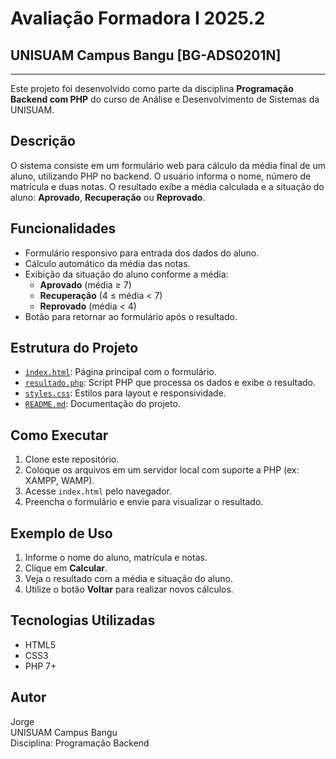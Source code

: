 # Avaliação Formadora I 2025.2  
## UNISUAM Campus Bangu [BG-ADS0201N]

---

Este projeto foi desenvolvido como parte da disciplina **Programação Backend com PHP** do curso de Análise e Desenvolvimento de Sistemas da UNISUAM.

## Descrição

O sistema consiste em um formulário web para cálculo da média final de um aluno, utilizando PHP no backend. O usuário informa o nome, número de matrícula e duas notas. O resultado exibe a média calculada e a situação do aluno: **Aprovado**, **Recuperação** ou **Reprovado**.

## Funcionalidades

- Formulário responsivo para entrada dos dados do aluno.
- Cálculo automático da média das notas.
- Exibição da situação do aluno conforme a média:
  - **Aprovado** (média ≥ 7)
  - **Recuperação** (4 ≤ média < 7)
  - **Reprovado** (média < 4)
- Botão para retornar ao formulário após o resultado.

## Estrutura do Projeto

- [`index.html`](index.html): Página principal com o formulário.
- [`resultado.php`](resultado.php): Script PHP que processa os dados e exibe o resultado.
- [`styles.css`](styles.css): Estilos para layout e responsividade.
- [`README.md`](README.md): Documentação do projeto.

## Como Executar

1. Clone este repositório.
2. Coloque os arquivos em um servidor local com suporte a PHP (ex: XAMPP, WAMP).
3. Acesse `index.html` pelo navegador.
4. Preencha o formulário e envie para visualizar o resultado.

## Exemplo de Uso

1. Informe o nome do aluno, matrícula e notas.
2. Clique em **Calcular**.
3. Veja o resultado com a média e situação do aluno.
4. Utilize o botão **Voltar** para realizar novos cálculos.

## Tecnologias Utilizadas

- HTML5
- CSS3
- PHP 7+

## Autor

Jorge  
UNISUAM Campus Bangu  
Disciplina: Programação Backend

